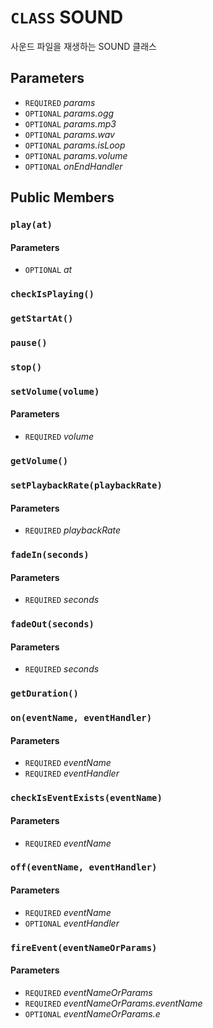 # `CLASS` SOUND
사운드 파일을 재생하는 SOUND 클래스

## Parameters
* `REQUIRED` *params*
* `OPTIONAL` *params.ogg*
* `OPTIONAL` *params.mp3*
* `OPTIONAL` *params.wav*
* `OPTIONAL` *params.isLoop*
* `OPTIONAL` *params.volume*
* `OPTIONAL` *onEndHandler*

## Public Members

### `play(at)`
#### Parameters
* `OPTIONAL` *at*

### `checkIsPlaying()`

### `getStartAt()`

### `pause()`

### `stop()`

### `setVolume(volume)`
#### Parameters
* `REQUIRED` *volume*

### `getVolume()`

### `setPlaybackRate(playbackRate)`
#### Parameters
* `REQUIRED` *playbackRate*

### `fadeIn(seconds)`
#### Parameters
* `REQUIRED` *seconds*

### `fadeOut(seconds)`
#### Parameters
* `REQUIRED` *seconds*

### `getDuration()`

### `on(eventName, eventHandler)`
#### Parameters
* `REQUIRED` *eventName*
* `REQUIRED` *eventHandler*

### `checkIsEventExists(eventName)`
#### Parameters
* `REQUIRED` *eventName*

### `off(eventName, eventHandler)`
#### Parameters
* `REQUIRED` *eventName*
* `OPTIONAL` *eventHandler*

### `fireEvent(eventNameOrParams)`
#### Parameters
* `REQUIRED` *eventNameOrParams*
* `REQUIRED` *eventNameOrParams.eventName*
* `OPTIONAL` *eventNameOrParams.e*
